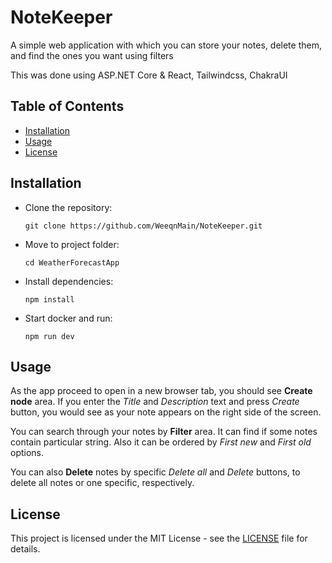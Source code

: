 # NoteKeeper
A simple web application with which you can store your notes, delete them, and find the ones you want using filters

This was done using ASP.NET Core & React, Tailwindcss, ChakraUI

## Table of Contents

- [Installation](#installation)
- [Usage](#usage)
- [License](#license)

## Installation

- Clone the repository:

	```git clone https://github.com/WeeqnMain/NoteKeeper.git```

- Move to project folder:
  
	```cd WeatherForecastApp```

- Install dependencies:

  ```npm install```

- Start docker and run:

	```npm run dev```

## Usage

As the app proceed to open in a new browser tab, you should see **Create node** area. If you enter the *Title* and *Description* text and press *Create* button, you would see as your note appears on the right side of the screen.

You can search through your notes by **Filter** area. It can find if some notes contain particular string. Also it can be ordered by *First new* and *First old* options.

You can also **Delete** notes by specific *Delete all* and *Delete* buttons, to delete all notes or one specific, respectively.

## License

This project is licensed under the MIT License - see the [LICENSE](LICENSE) file for details.
